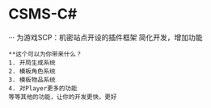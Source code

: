 # CSMS-C#
···
为游戏SCP：机密站点开设的插件框架
简化开发，增加功能
```
**这个可以为你带来什么？
1. 开局生成系统
2. 模板角色系统
3. 模板物品系统
4. 对Player更多的功能
等等其他的功能，让你的开发更快，更好

